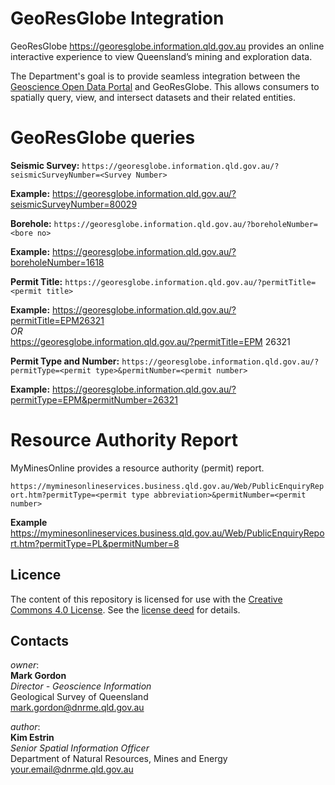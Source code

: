 # GeoResGlobe Integration
GeoResGlobe https://georesglobe.information.qld.gov.au provides an online interactive experience to view Queensland’s mining and exploration data.

The Department's goal is to provide seamless integration between the [Geoscience Open Data Portal](https://geoscience.data.qld.gov.au) and GeoResGlobe. This allows consumers to spatially query, view, and intersect datasets and their related entities.

# GeoResGlobe queries

**Seismic Survey:** `https://georesglobe.information.qld.gov.au/?seismicSurveyNumber=<Survey Number>`

**Example:** https://georesglobe.information.qld.gov.au/?seismicSurveyNumber=80029

**Borehole:** `https://georesglobe.information.qld.gov.au/?boreholeNumber=<bore no>`

**Example:** https://georesglobe.information.qld.gov.au/?boreholeNumber=1618  

**Permit Title:** `https://georesglobe.information.qld.gov.au/?permitTitle=<permit title>`  

**Example:** https://georesglobe.information.qld.gov.au/?permitTitle=EPM26321  
_OR_  
https://georesglobe.information.qld.gov.au/?permitTitle=EPM 26321  

**Permit Type and Number:** `https://georesglobe.information.qld.gov.au/?permitType=<permit type>&permitNumber=<permit number>`
  
**Example:** https://georesglobe.information.qld.gov.au/?permitType=EPM&permitNumber=26321 

# Resource Authority Report
MyMinesOnline provides a resource authority (permit) report.

`https://myminesonlineservices.business.qld.gov.au/Web/PublicEnquiryReport.htm?permitType=<permit type abbreviation>&permitNumber=<permit number>`

**Example** https://myminesonlineservices.business.qld.gov.au/Web/PublicEnquiryReport.htm?permitType=PL&permitNumber=8

## Licence
The content of this repository is licensed for use with the [Creative Commons 4.0 License](https://creativecommons.org/licenses/by/4.0/). See the [license deed](LICENSE) for details.

## Contacts 
*owner*:  
**Mark Gordon**  
*Director - Geoscience Information*  
Geological Survey of Queensland  
<mark.gordon@dnrme.qld.gov.au>  

*author*:  
**Kim Estrin**  
*Senior Spatial Information Officer*  
Department of Natural Resources, Mines and Energy   
<your.email@dnrme.qld.gov.au>
